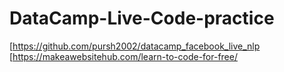 # DataCamp-Live-Code-practice

[https://github.com/pursh2002/datacamp_facebook_live_nlp
[https://makeawebsitehub.com/learn-to-code-for-free/
